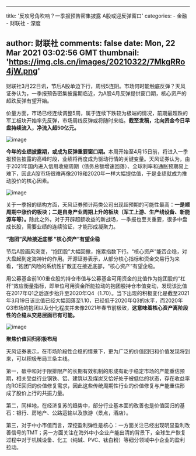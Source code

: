 
---
title: '反攻号角吹响？一季报预告密集披露 A股或迎反弹窗口'
categories: 
    - 金融
    - 财联社
    - 深度

author: 财联社
comments: false
date: Mon, 22 Mar 2021 03:02:56 GMT
thumbnail: 'https://img.cls.cn/images/20210322/7MkgRRo4jW.png'
---

<div>   
<div class="m-b-10"><p>财联社3月22日讯，节后A股单边下行，周线5连阴。市场何时能触底反弹？天风证券认为，一季报预告密集披露期临近，为A股4月反弹提供窗口期，核心资产的超跌反弹有望开始。</p>
<p>价量方面，市场已经连续调整5周，属于连续下跌较为极端的情况，前期最超跌的军工板块开始率先反弹，市场周线反弹或将随时来临。<strong>截至发稿，北向资金今日早盘持续流入，净流入超50亿元。</strong></p>
<p><img src="https://img.cls.cn/images/20210322/7MkgRRo4jW.png" alt="image" referrerpolicy="no-referrer"></p>
<p><strong>今年的业绩披露期，或成为反弹重要窗口期。</strong>本周开始至4月15日前，将进入一季报预告披露的高峰时段，业绩将再度成为驱动行情的关键变量。天风证券认为，由于2021年国内进入信用收缩周期（债务总额增速回落）、全球利率和通胀预期易上难下，因此A股市场很难再像2019和2020年一样大幅提估值，于是业绩就成为推动股价的核心因素。</p>
<p><img src="https://img.cls.cn/images/20210322/DfgM544S4c.png" alt="image" referrerpolicy="no-referrer"></p>
<p>关于一季报的结构方面，天风证券预计两类公司出现超预期的可能性最高：<strong>一是顺周期中涨价的板块；二是自身产业周期上升的板块（军工上游、生产线设备、新能源车等）。</strong>除此之外，对于开辟超额收益的新战场，一季报也至关重要，很多中盘成长股，需要业绩的连续验证，才能形成凝聚力。</p>
<p><strong>“抱团”风险接近底部 “核心资产”有望企稳</strong></p>
<p>节后A股画风突变，“抱团股”大幅回撤，拖累指数下行。“核心资产”能否企稳，对大盘起到定海神针的作用。开源证券表示，从部分核心指标和资金交易行为来看，“抱团”风险的系统性扩散正在接近底部，“核心资产”有望企稳。</p>
<p>用公募基金前100重仓股的持仓市值与公募基金可用资金的比值作为抱团股的“杠杆”效应衡量指标，即单位可用资金所能拉动的抱团股持仓市值变动，发现该比值在2017年Q1之后逐步抬升至2020年Q4（1.70）。当下出现的积极变化是截至2021年3月19日该比值已经大幅回落至1.10，已经低于2020年Q3的水平，而2020年Q3市场的抱团以及分化程度并未像2021年春节前极致，<strong>这意味着核心资产离阶段性的企稳从交易层面已有可能。</strong></p>
<p><img src="https://img.cls.cn/images/20210322/r92E6f8crK.png" alt="image" referrerpolicy="no-referrer"></p>
<p><strong>聚焦价值回归积极布局</strong></p>
<p>天风证券表示，在市场阶段性企稳的情景下，更为广泛的价值回归和价值发现将到来，可以积极布局三条主线。</p>
<p>第一，碳中和对于限排限产的长期有效机制的形成有助于稳定市场的产能重估预期，相关受益行业钢铁、铝、建筑以及煤炭又恰好处于被低估的状态，存在收益率向ROE回归的价值修复需求，因此这些传统周期性行业的价值修复与产能重估形成了股价上行的共振力量。</p>
<p>第二，同样地，在经济复苏的趋势中，部分行业基本面的改善也是价值回归的基石：银行、房地产、公路运输以及旅游（景点，酒店）。</p>
<p>第三，对于中小市值而言，深挖盈利弹性是核心：一方面关注已经出现明显盈利改善信号的TMT；另一方面关注在海外中小企业产能出清的背景下，全球生产恢复过程中对于机械设备、化工（纯碱、PVC、钛白粉）等细分领域中小企业的盈利拉动。</p></div>  
</div>
            